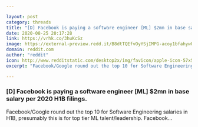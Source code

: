 ```yaml
---

layout: post
category: threads
title: "[D] Facebook is paying a software engineer [ML] $2mn in base salary per 2020 H1B filings."
date: 2020-08-25 20:17:28
link: https://vrhk.co/3huKcSz
image: https://external-preview.redd.it/B8dtTQEfvOyYSjIMPG-acoy1bfahywUNog0M0kKE_a0.jpg?width=646&height=338.219895288&auto=webp&crop=646:338.219895288,smart&s=9c60021cffee09bca4cda2cfacb93078328129b2
domain: reddit.com
author: "reddit"
icon: http://www.redditstatic.com/desktop2x/img/favicon/apple-icon-57x57.png
excerpt: "Facebook/Google round out the top 10 for Software Engineering salaries in H1B, presumably this is for top tier ML talent/leadership. Facebook..."

---
```


### [D] Facebook is paying a software engineer [ML] $2mn in base salary per 2020 H1B filings.

Facebook/Google round out the top 10 for Software Engineering salaries in H1B, presumably this is for top tier ML talent/leadership. Facebook...